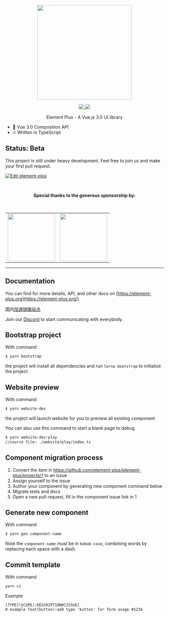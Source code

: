 <p align="center">
  <img width="300px" src="https://user-images.githubusercontent.com/10731096/95823103-9ce15780-0d5f-11eb-8010-1bd1b5910d4f.png">
</p>

<p align="center">
  <a href="https://www.npmjs.org/package/element-plus">
    <img src="https://img.shields.io/npm/v/element-plus.svg">
  </a>
  <a href="https://npmcharts.com/compare/element-plus?minimal=true">
    <img src="http://img.shields.io/npm/dm/element-plus.svg">
  </a>
  <br>
</p>

<p align="center">Element Plus - A Vue.js 3.0 UI library</p>

* 💪 Vue 3.0 Composition API
* 🔥 Written in TypeScript

## Status: Beta

This project is still under heavy development. Feel free to join us and make your first pull request.

[![Edit element-plus](https://codesandbox.io/static/img/play-codesandbox.svg)](https://codesandbox.io/s/element-plus-ncxnt?fontsize=14&hidenavigation=1&theme=dark)

<br/>
<p align="center">
  <b>Special thanks to the generous sponsorship by:</b>
</p>
<br/>
<table align="center" cellspacing="0" cellpadding="0">
  <tbody>
    <tr>
      <td align="center" valign="middle">
        <a href="https://www.duohui.cn/?utm_source=element&utm_medium=web&utm_campaign=element-index" target="_blank">
          <img width="150px" src="https://user-images.githubusercontent.com/10731096/100414179-11741980-30b4-11eb-9ee3-4d0a30d4e21d.png">
        </a>
      </td>
      <td align="center" valign="middle">
        <a href="https://bit.dev/?from=element-ui" target="_blank">
          <img width="150px" src="https://user-images.githubusercontent.com/10095631/41342907-e44e7196-6f2f-11e8-92f2-47702dc8f059.png">
        </a>
      </td>
    </tr>
  </tbody>
</table>

---

## Documentation
You can find for more details, API, and other docs on [https://element-plus.org](https://element-plus.org/)

国内[加速镜像站点](https://element-plus.gitee.io/)

Join our [Discord](https://discord.link/ElementPlus) to start communicating with everybody.

## Bootstrap project
With command
```bash
$ yarn bootstrap
```
the project will install all dependencies and run `lerna bootstrap` to initialize the project

## Website preview
With command
```bash
$ yarn website-dev
```
the project will launch website for you to preview all existing component

You can also use this command to start a blank page to debug
```bash
$ yarn website-dev:play
//source file: ./website/play/index.ts
```
## Component migration process
1. Convert the item in https://github.com/element-plus/element-plus/projects/1 to an issue
2. Assign yourself to the issue
3. Author your component by generating new component command below
4. Migrate tests and docs
5. Open a new pull request, fill in the component issue link in 1

## Generate new component
With command
```bash
$ yarn gen component-name
```

Note the `component-name` must be in `kebab-case`, combining words by replacing each space with a dash.

## Commit template
With command
```bash
yarn cz
```

Example
```
[TYPE](SCOPE):DESCRIPTION#[ISSUE]
# example feat(button):add type 'button' for form usage #1234
```


